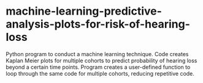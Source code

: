 # machine-learning-predictive-analysis-plots-for-risk-of-hearing-loss
Python program to conduct a machine learning technique. Code creates Kaplan Meier plots for multiple cohorts to predict probability of hearing loss beyond a certain time points. Program creates a user-defined function to loop through the same code for multiple cohorts, reducing repetitive code.
